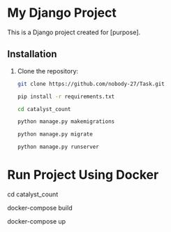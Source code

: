 # My Django Project

This is a Django project created for [purpose].

## Installation

1. Clone the repository:
   ```bash
   git clone https://github.com/nobody-27/Task.git

   pip install -r requirements.txt

   cd catalyst_count

   python manage.py makemigrations

   python manage.py migrate

   python manage.py runserver


# Run Project Using Docker
  
  cd catalyst_count

  docker-compose build

  docker-compose up
